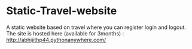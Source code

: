 # Static-Travel-website
A static website based on travel where you can register login and logout.
The site is hosted here (available for 3months) : http://abhijithp44.pythonanywhere.com/
